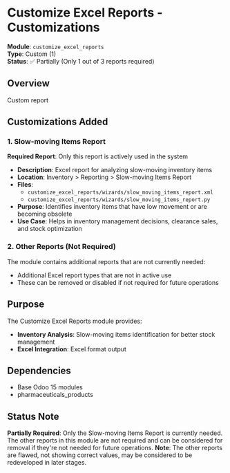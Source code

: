 # Customize Excel Reports - Customizations

**Module**: `customize_excel_reports`  
**Type**: Custom (1)  
**Status**: ✅ Partially (Only 1 out of 3 reports required)  

## Overview
Custom report

## Customizations Added

### 1. Slow-moving Items Report
**Required Report**: Only this report is actively used in the system

- **Description**: Excel report for analyzing slow-moving inventory items
- **Location**: Inventory > Reporting > Slow-moving Items Report
- **Files**:
  - `customize_excel_reports/wizards/slow_moving_items_report.xml`
  - `customize_excel_reports/wizards/slow_moving_items_report.py`
- **Purpose**: Identifies inventory items that have low movement or are becoming obsolete
- **Use Case**: Helps in inventory management decisions, clearance sales, and stock optimization

### 2. Other Reports (Not Required)
The module contains additional reports that are not currently needed:
- Additional Excel report types that are not in active use
- These can be removed or disabled if not required for future operations

## Purpose
The Customize Excel Reports module provides:
- **Inventory Analysis**: Slow-moving items identification for better stock management
- **Excel Integration**: Excel format output

## Dependencies
- Base Odoo 15 modules
- pharmaceuticals_products

## Status Note
**Partially Required**: Only the Slow-moving Items Report is currently needed. The other reports in this module are not required and can be considered for removal if they're not needed for future operations.
**Note**: The other reports are flawed, not showing correct values, may be considered to be redeveloped in later stages.
